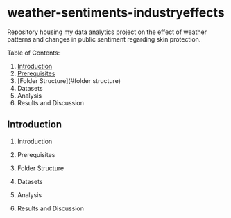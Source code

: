 # weather-sentiments-industryeffects
Repository housing my data analytics project on the effect of weather patterns and changes in public sentiment regarding skin protection.

Table of Contents:
1. [Introduction](#introduction)
2. [Prerequisites](#prerequisites)
3. [Folder Structure](#folder structure)
4. Datasets
5. Analysis
6. Results and Discussion

## Introduction
1. Introduction

2. Prerequisites

3. Folder Structure

4. Datasets

5. Analysis

6. Results and Discussion

